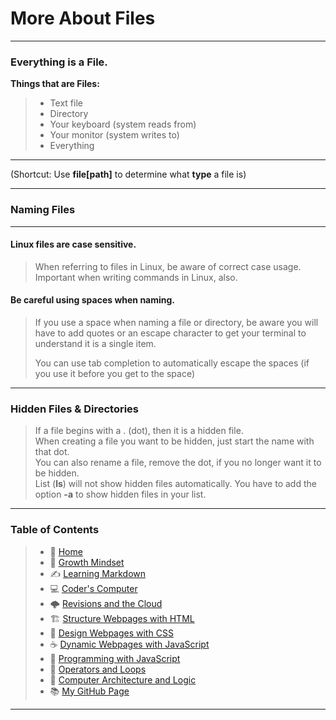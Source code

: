 # More About Files
_____

### Everything is a File.

**Things that are Files:**
> * Text file
> * Directory
> * Your keyboard (system reads from)
> * Your monitor (system writes to)
> * Everything 

_____

(Shortcut: Use **file[path]** to determine what **type** a file is) 

_____

### Naming Files 

_____

#### Linux files are case sensitive. 
> When referring to files in Linux, be aware of correct case usage. Important when writing commands in Linux, also. 
#### Be careful using spaces when naming. 
> If you use a space when naming a file or directory, be aware you will have to add quotes or an escape character to get your terminal to understand it is a single item. 
>
> You can use tab completion to automatically escape the spaces (if you use it before you get to the space)

_____

### Hidden Files & Directories 

> If a file begins with a . (dot), then it is a hidden file. <br>
> When creating a file you want to be hidden, just start the name with that dot. <br>
> You can also rename a file, remove the dot, if you no longer want it to be hidden. <br>
> List (**ls**) will not show hidden files automatically. You have to add the option **-a** to show hidden files in your list.

_____

### **Table of Contents**

> * 🏡 [Home](README.md)
> * 💭 [Growth Mindset](growthmindset.md)
> * ✍️ [Learning Markdown](learningmarkdown.md)
> * 💻 [Coder's Computer](coderscomputer.md)
> * 🌩️ [Revisions and the Cloud](revisionscloud.md)
> * 🏗️ [Structure Webpages with HTML](structure.md)
> * 🎨 [Design Webpages with CSS](designcss.md)
> * ☕ [Dynamic Webpages with JavaScript](dynamicjava.md)
> * 🌵 [Programming with JavaScript](programjs.md)
> * 🤖 [Operators and Loops](operloops.md)
> * 🧮 [Computer Architecture and Logic](comparchlogic.md)
> * 📚 [My GitHub Page](https://github.com/mistidinzy)

_____
